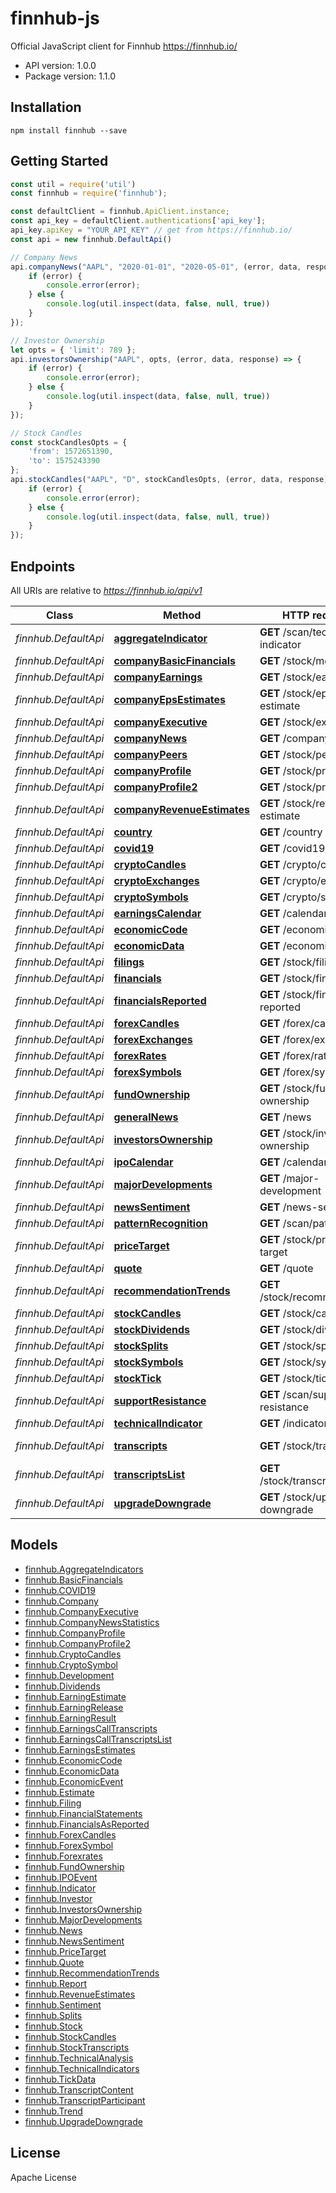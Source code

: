 # finnhub-js

Official JavaScript client for Finnhub https://finnhub.io/

- API version: 1.0.0
- Package version: 1.1.0

## Installation

```shell
npm install finnhub --save
```

## Getting Started

```javascript
const util = require('util')
const finnhub = require('finnhub');

const defaultClient = finnhub.ApiClient.instance;
const api_key = defaultClient.authentications['api_key'];
api_key.apiKey = "YOUR_API_KEY" // get from https://finnhub.io/
const api = new finnhub.DefaultApi()

// Company News
api.companyNews("AAPL", "2020-01-01", "2020-05-01", (error, data, response) => {
    if (error) {
        console.error(error);
    } else {
        console.log(util.inspect(data, false, null, true))
    }
});

// Investor Ownership
let opts = { 'limit': 789 };
api.investorsOwnership("AAPL", opts, (error, data, response) => {
    if (error) {
        console.error(error);
    } else {
        console.log(util.inspect(data, false, null, true))
    }
});

// Stock Candles
const stockCandlesOpts = {
    'from': 1572651390,
    'to': 1575243390
};
api.stockCandles("AAPL", "D", stockCandlesOpts, (error, data, response) => {
    if (error) {
        console.error(error);
    } else {
        console.log(util.inspect(data, false, null, true))
    }
});
```

## Endpoints

All URIs are relative to *https://finnhub.io/api/v1*

Class | Method | HTTP request | Description
------------ | ------------- | ------------- | -------------
*finnhub.DefaultApi* | [**aggregateIndicator**](docs/DefaultApi.md#aggregateIndicator) | **GET** /scan/technical-indicator | Aggregate Indicators
*finnhub.DefaultApi* | [**companyBasicFinancials**](docs/DefaultApi.md#companyBasicFinancials) | **GET** /stock/metric | Basic Financials
*finnhub.DefaultApi* | [**companyEarnings**](docs/DefaultApi.md#companyEarnings) | **GET** /stock/earnings | Earnings Surprises
*finnhub.DefaultApi* | [**companyEpsEstimates**](docs/DefaultApi.md#companyEpsEstimates) | **GET** /stock/eps-estimate | Earnings Estimates
*finnhub.DefaultApi* | [**companyExecutive**](docs/DefaultApi.md#companyExecutive) | **GET** /stock/executive | Company Executive
*finnhub.DefaultApi* | [**companyNews**](docs/DefaultApi.md#companyNews) | **GET** /company-news | Company News
*finnhub.DefaultApi* | [**companyPeers**](docs/DefaultApi.md#companyPeers) | **GET** /stock/peers | Peers
*finnhub.DefaultApi* | [**companyProfile**](docs/DefaultApi.md#companyProfile) | **GET** /stock/profile | Company Profile
*finnhub.DefaultApi* | [**companyProfile2**](docs/DefaultApi.md#companyProfile2) | **GET** /stock/profile2 | Company Profile 2
*finnhub.DefaultApi* | [**companyRevenueEstimates**](docs/DefaultApi.md#companyRevenueEstimates) | **GET** /stock/revenue-estimate | Revenue Estimates
*finnhub.DefaultApi* | [**country**](docs/DefaultApi.md#country) | **GET** /country | Country Metadata
*finnhub.DefaultApi* | [**covid19**](docs/DefaultApi.md#covid19) | **GET** /covid19/us | COVID-19
*finnhub.DefaultApi* | [**cryptoCandles**](docs/DefaultApi.md#cryptoCandles) | **GET** /crypto/candle | Crypto Candles
*finnhub.DefaultApi* | [**cryptoExchanges**](docs/DefaultApi.md#cryptoExchanges) | **GET** /crypto/exchange | Crypto Exchanges
*finnhub.DefaultApi* | [**cryptoSymbols**](docs/DefaultApi.md#cryptoSymbols) | **GET** /crypto/symbol | Crypto Symbol
*finnhub.DefaultApi* | [**earningsCalendar**](docs/DefaultApi.md#earningsCalendar) | **GET** /calendar/earnings | Earnings Calendar
*finnhub.DefaultApi* | [**economicCode**](docs/DefaultApi.md#economicCode) | **GET** /economic/code | Economic Code
*finnhub.DefaultApi* | [**economicData**](docs/DefaultApi.md#economicData) | **GET** /economic | Economic Data
*finnhub.DefaultApi* | [**filings**](docs/DefaultApi.md#filings) | **GET** /stock/filings | Filings
*finnhub.DefaultApi* | [**financials**](docs/DefaultApi.md#financials) | **GET** /stock/financials | Financial Statements
*finnhub.DefaultApi* | [**financialsReported**](docs/DefaultApi.md#financialsReported) | **GET** /stock/financials-reported | Financials As Reported
*finnhub.DefaultApi* | [**forexCandles**](docs/DefaultApi.md#forexCandles) | **GET** /forex/candle | Forex Candles
*finnhub.DefaultApi* | [**forexExchanges**](docs/DefaultApi.md#forexExchanges) | **GET** /forex/exchange | Forex Exchanges
*finnhub.DefaultApi* | [**forexRates**](docs/DefaultApi.md#forexRates) | **GET** /forex/rates | Forex rates
*finnhub.DefaultApi* | [**forexSymbols**](docs/DefaultApi.md#forexSymbols) | **GET** /forex/symbol | Forex Symbol
*finnhub.DefaultApi* | [**fundOwnership**](docs/DefaultApi.md#fundOwnership) | **GET** /stock/fund-ownership | Fund Ownership
*finnhub.DefaultApi* | [**generalNews**](docs/DefaultApi.md#generalNews) | **GET** /news | General News
*finnhub.DefaultApi* | [**investorsOwnership**](docs/DefaultApi.md#investorsOwnership) | **GET** /stock/investor-ownership | Investors Ownership
*finnhub.DefaultApi* | [**ipoCalendar**](docs/DefaultApi.md#ipoCalendar) | **GET** /calendar/ipo | IPO Calendar
*finnhub.DefaultApi* | [**majorDevelopments**](docs/DefaultApi.md#majorDevelopments) | **GET** /major-development | Major Developments
*finnhub.DefaultApi* | [**newsSentiment**](docs/DefaultApi.md#newsSentiment) | **GET** /news-sentiment | News Sentiment
*finnhub.DefaultApi* | [**patternRecognition**](docs/DefaultApi.md#patternRecognition) | **GET** /scan/pattern | Pattern Recognition
*finnhub.DefaultApi* | [**priceTarget**](docs/DefaultApi.md#priceTarget) | **GET** /stock/price-target | Price Target
*finnhub.DefaultApi* | [**quote**](docs/DefaultApi.md#quote) | **GET** /quote | Quote
*finnhub.DefaultApi* | [**recommendationTrends**](docs/DefaultApi.md#recommendationTrends) | **GET** /stock/recommendation | Recommendation Trends
*finnhub.DefaultApi* | [**stockCandles**](docs/DefaultApi.md#stockCandles) | **GET** /stock/candle | Stock Candles
*finnhub.DefaultApi* | [**stockDividends**](docs/DefaultApi.md#stockDividends) | **GET** /stock/dividend | Dividends
*finnhub.DefaultApi* | [**stockSplits**](docs/DefaultApi.md#stockSplits) | **GET** /stock/split | Splits
*finnhub.DefaultApi* | [**stockSymbols**](docs/DefaultApi.md#stockSymbols) | **GET** /stock/symbol | Stock Symbol
*finnhub.DefaultApi* | [**stockTick**](docs/DefaultApi.md#stockTick) | **GET** /stock/tick | Tick Data
*finnhub.DefaultApi* | [**supportResistance**](docs/DefaultApi.md#supportResistance) | **GET** /scan/support-resistance | Support/Resistance
*finnhub.DefaultApi* | [**technicalIndicator**](docs/DefaultApi.md#technicalIndicator) | **GET** /indicator | Technical Indicators
*finnhub.DefaultApi* | [**transcripts**](docs/DefaultApi.md#transcripts) | **GET** /stock/transcripts | Earnings Call Transcripts
*finnhub.DefaultApi* | [**transcriptsList**](docs/DefaultApi.md#transcriptsList) | **GET** /stock/transcripts/list | Earnings Call Transcripts List
*finnhub.DefaultApi* | [**upgradeDowngrade**](docs/DefaultApi.md#upgradeDowngrade) | **GET** /stock/upgrade-downgrade | Stock Upgrade/Downgrade


## Models

 - [finnhub.AggregateIndicators](docs/AggregateIndicators.md)
 - [finnhub.BasicFinancials](docs/BasicFinancials.md)
 - [finnhub.COVID19](docs/COVID19.md)
 - [finnhub.Company](docs/Company.md)
 - [finnhub.CompanyExecutive](docs/CompanyExecutive.md)
 - [finnhub.CompanyNewsStatistics](docs/CompanyNewsStatistics.md)
 - [finnhub.CompanyProfile](docs/CompanyProfile.md)
 - [finnhub.CompanyProfile2](docs/CompanyProfile2.md)
 - [finnhub.CryptoCandles](docs/CryptoCandles.md)
 - [finnhub.CryptoSymbol](docs/CryptoSymbol.md)
 - [finnhub.Development](docs/Development.md)
 - [finnhub.Dividends](docs/Dividends.md)
 - [finnhub.EarningEstimate](docs/EarningEstimate.md)
 - [finnhub.EarningRelease](docs/EarningRelease.md)
 - [finnhub.EarningResult](docs/EarningResult.md)
 - [finnhub.EarningsCallTranscripts](docs/EarningsCallTranscripts.md)
 - [finnhub.EarningsCallTranscriptsList](docs/EarningsCallTranscriptsList.md)
 - [finnhub.EarningsEstimates](docs/EarningsEstimates.md)
 - [finnhub.EconomicCode](docs/EconomicCode.md)
 - [finnhub.EconomicData](docs/EconomicData.md)
 - [finnhub.EconomicEvent](docs/EconomicEvent.md)
 - [finnhub.Estimate](docs/Estimate.md)
 - [finnhub.Filing](docs/Filing.md)
 - [finnhub.FinancialStatements](docs/FinancialStatements.md)
 - [finnhub.FinancialsAsReported](docs/FinancialsAsReported.md)
 - [finnhub.ForexCandles](docs/ForexCandles.md)
 - [finnhub.ForexSymbol](docs/ForexSymbol.md)
 - [finnhub.Forexrates](docs/Forexrates.md)
 - [finnhub.FundOwnership](docs/FundOwnership.md)
 - [finnhub.IPOEvent](docs/IPOEvent.md)
 - [finnhub.Indicator](docs/Indicator.md)
 - [finnhub.Investor](docs/Investor.md)
 - [finnhub.InvestorsOwnership](docs/InvestorsOwnership.md)
 - [finnhub.MajorDevelopments](docs/MajorDevelopments.md)
 - [finnhub.News](docs/News.md)
 - [finnhub.NewsSentiment](docs/NewsSentiment.md)
 - [finnhub.PriceTarget](docs/PriceTarget.md)
 - [finnhub.Quote](docs/Quote.md)
 - [finnhub.RecommendationTrends](docs/RecommendationTrends.md)
 - [finnhub.Report](docs/Report.md)
 - [finnhub.RevenueEstimates](docs/RevenueEstimates.md)
 - [finnhub.Sentiment](docs/Sentiment.md)
 - [finnhub.Splits](docs/Splits.md)
 - [finnhub.Stock](docs/Stock.md)
 - [finnhub.StockCandles](docs/StockCandles.md)
 - [finnhub.StockTranscripts](docs/StockTranscripts.md)
 - [finnhub.TechnicalAnalysis](docs/TechnicalAnalysis.md)
 - [finnhub.TechnicalIndicators](docs/TechnicalIndicators.md)
 - [finnhub.TickData](docs/TickData.md)
 - [finnhub.TranscriptContent](docs/TranscriptContent.md)
 - [finnhub.TranscriptParticipant](docs/TranscriptParticipant.md)
 - [finnhub.Trend](docs/Trend.md)
 - [finnhub.UpgradeDowngrade](docs/UpgradeDowngrade.md)


## License

Apache License

